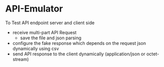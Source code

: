 # API-Emulator
To Test API endpoint server and client side

  - receive multi-part API Request 
      - save the file and json parsing
  - configure the fake response which depends on the request json dynamically using csv
  - send API response to the client dynamically (application/json or octet-stream)
